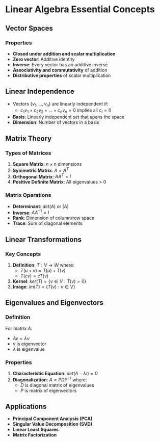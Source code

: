# Linear Algebra Essential Concepts

## Vector Spaces
### Properties
- **Closed under addition and scalar multiplication**
- **Zero vector**: Additive identity
- **Inverse**: Every vector has an additive inverse
- **Associativity and commutativity** of addition
- **Distributive properties** of scalar multiplication

## Linear Independence
- Vectors $\{v_1, ..., v_n\}$ are linearly independent if:
  - $c_1v_1 + c_2v_2 + ... + c_nv_n = 0$ implies all $c_i = 0$
- **Basis**: Linearly independent set that spans the space
- **Dimension**: Number of vectors in a basis

## Matrix Theory
### Types of Matrices
1. **Square Matrix**: $n \times n$ dimensions
2. **Symmetric Matrix**: $A = A^T$
3. **Orthogonal Matrix**: $AA^T = I$
4. **Positive Definite Matrix**: All eigenvalues > 0

### Matrix Operations
- **Determinant**: $det(A)$ or $|A|$
- **Inverse**: $AA^{-1} = I$
- **Rank**: Dimension of column/row space
- **Trace**: Sum of diagonal elements

## Linear Transformations
### Key Concepts
1. **Definition**: $T: V \rightarrow W$ where:
   - $T(u + v) = T(u) + T(v)$
   - $T(cv) = cT(v)$
2. **Kernel**: $ker(T) = \{v \in V : T(v) = 0\}$
3. **Image**: $im(T) = \{T(v) : v \in V\}$

## Eigenvalues and Eigenvectors
### Definition
For matrix $A$:
- $Av = \lambda v$
- $v$ is eigenvector
- $\lambda$ is eigenvalue

### Properties
1. **Characteristic Equation**: $det(A - \lambda I) = 0$
2. **Diagonalization**: $A = PDP^{-1}$ where:
   - $D$ is diagonal matrix of eigenvalues
   - $P$ is matrix of eigenvectors

## Applications
- **Principal Component Analysis (PCA)**
- **Singular Value Decomposition (SVD)**
- **Linear Least Squares**
- **Matrix Factorization**